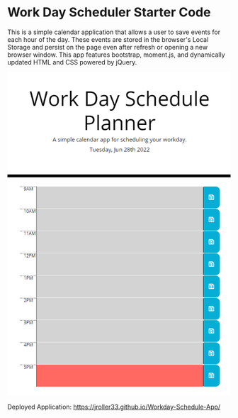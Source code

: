 # Work Day Scheduler Starter Code
This is a simple calendar application that allows a user to save events for each hour of the day.
These events are stored in the browser's Local Storage and persist on the page even after refresh or opening a new browser window. This app features bootstrap, moment.js, and dynamically updated HTML and CSS powered by jQuery.

![Screenshot](./assets/screenshot.png "Screenshot")

Deployed Application: https://jroller33.github.io/Workday-Schedule-App/